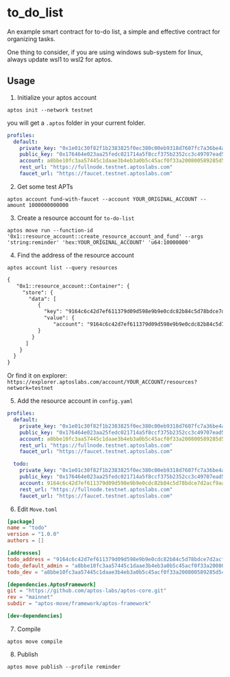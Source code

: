 # to_do_list
An example smart contract for to-do list, a simple and effective contract for organizing tasks.

One thing to consider, if you are using windows sub-system for linux, always update wsl1 to wsl2 for aptos.
## Usage

1. Initialize your aptos account
```shell
aptos init --network testnet
```
you will get a `.aptos` folder in your current folder.
```yaml
profiles:
  default:
    private_key: "0x1e01c30f82f1b2383825f0ec380c00eb9318d7607fc7a36be4af02499fabea54"
    public_key: "0x176464e023aa25fedc021714a5f8ccf375b2352cc3c49707ead5007ce485c19e"
    account: a8bbe10fc3aa57445c1daae3b4eb3a0b5c45acf0f33a200800589285d5406058
    rest_url: "https://fullnode.testnet.aptoslabs.com"
    faucet_url: "https://faucet.testnet.aptoslabs.com"
```

2. Get some test APTs
```shell
aptos account fund-with-faucet --account YOUR_ORIGINAL_ACCOUNT --amount 1000000000000
```



3. Create a resource account for `to-do-list`
```shell
aptos move run --function-id '0x1::resource_account::create_resource_account_and_fund' --args 'string:reminder' 'hex:YOUR_ORIGINAL_ACCOUNT' 'u64:10000000'
```

4. Find the address of the resource account
```shell
aptos account list --query resources
```

```txt
{
   "0x1::resource_account::Container": {
     "store": {
       "data": [
          {
            "key": "9164c6c42d7ef611379d09d598e9b9e0cdc82b84c5d78bdce7d2acf9aae4affc",
            "value": {
               "account": "9164c6c42d7ef611379d09d598e9b9e0cdc82b84c5d78bdce7d2acf9aae4affc" # this is it, pad zeros to the left if it's shorter than 64 hex chars
          }
        }
      ]
    }
  }
}
```

Or find it on explorer: `https://explorer.aptoslabs.com/account/YOUR_ACCOUNT/resources?network=testnet`

5. Add the resource account in `config.yaml`
```yaml
profiles:
  default:
    private_key: "0x1e01c30f82f1b2383825f0ec380c00eb9318d7607fc7a36be4af02499fabea54"
    public_key: "0x176464e023aa25fedc021714a5f8ccf375b2352cc3c49707ead5007ce485c19e"
    account: a8bbe10fc3aa57445c1daae3b4eb3a0b5c45acf0f33a200800589285d5406058
    rest_url: "https://fullnode.testnet.aptoslabs.com"
    faucet_url: "https://faucet.testnet.aptoslabs.com"

  todo:
    private_key: "0x1e01c30f82f1b2383825f0ec380c00eb9318d7607fc7a36be4af02499fabea54"
    public_key: "0x176464e023aa25fedc021714a5f8ccf375b2352cc3c49707ead5007ce485c19e"
    account: 9164c6c42d7ef611379d09d598e9b9e0cdc82b84c5d78bdce7d2acf9aae4affc
    rest_url: "https://fullnode.testnet.aptoslabs.com"
    faucet_url: "https://faucet.testnet.aptoslabs.com"
```

6. Edit `Move.toml`
  ```toml
[package]
name = "todo"
version = "1.0.0"
authors = []

[addresses]
todo_address = "9164c6c42d7ef611379d09d598e9b9e0cdc82b84c5d78bdce7d2acf9aae4affc" # replace with the resource account
todo_default_admin = "a8bbe10fc3aa57445c1daae3b4eb3a0b5c45acf0f33a200800589285d5406058" # replace with your account
todo_dev = "a8bbe10fc3aa57445c1daae3b4eb3a0b5c45acf0f33a200800589285d5406058" # replace with your account

[dependencies.AptosFramework]
git = "https://github.com/aptos-labs/aptos-core.git"
rev = "mainnet"
subdir = "aptos-move/framework/aptos-framework"

[dev-dependencies]

```

7. Compile
```shell
aptos move compile
```

8. Publish
```shell
aptos move publish --profile reminder
```
